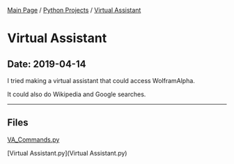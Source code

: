 [Main Page](/) / [Python Projects](/python) / [Virtual Assistant](/python/2019-04-14_Virtual_Assistant)

# Virtual Assistant

## Date: 2019-04-14

I tried making a virtual assistant that could access WolframAlpha.

It could also do Wikipedia and Google searches.

-----

## Files

[VA_Commands.py](VA_Commands.py)

[Virtual Assistant.py](Virtual Assistant.py)
